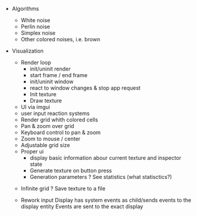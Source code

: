 * Algorithms
  - White noise
  - Perlin noise
  - Simplex noise
  - Other colored noises, i.e. brown

* Visualization
  + Render loop
    + init/uninit render
    + start frame / end frame
    + init/uninit window
    + react to window changes & stop app request
    + Init texture
    + Draw texture
  + UI via imgui
  + user input reaction systems
  + Render grid whith colored cells
  + Pan & zoom over grid
  + Keyboard control to pan & zoom
  - Zoom to mouse / center
  + Adjustable grid size
  * Proper ui
    + display basic information abour current texture and inspector state
    + Generate texture on button press
    - Generation parameters
    ? See statistics (what statisctics?)
  - Infinite grid
  ? Save texture to a file

  - Rework input
    Display has system events as child/sends events to the display entity
    Events are sent to the exact display

